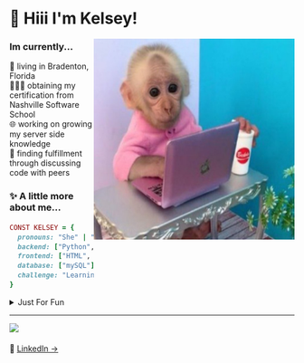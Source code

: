 <h1 align="left" id="macropower-title"> 🏁 Hiii I'm Kelsey!</h1>

<a href="kelsey-title">
  <img src="./B090F692-28E5-4A7D-9CF3-299F0F941D45.jpeg" alt="kelseylemmer" align="right" width="355" height="355"/>
</a>

### Im currently... <br>
🍊 living in Bradenton, Florida <br>
👩🏻‍💻 obtaining my certification from Nashville Software School <br>
🌐 working on growing my server side knowledge <br>
💞 finding fulfillment through discussing code with peers



### ✨ A little more about me...  

```ruby
CONST KELSEY = {
  pronouns: "She" | "Her",
  backend: ["Python", "Django"],
  frontend: ["HTML", "Javascript", "ReactJs", "CSS"],
  database: ["mySQL"],
  challenge: "Learning new skills every day!"
}
```

<details> 
<summary> Just For Fun </summary>
<div>
  <h2> I love: </h2> 
    <li> My pet chihuahua, Chris </li>
    <li> Reality TV </li>
    <li> Astrology </li>
    <li> Camping </li>
    <li> Breakfast food </li>
</div> 
</details>


---
<p align="left">
  <p>
  <a href="https://skillicons.dev">
    <img src="https://skillicons.dev/icons?i=javascript,html,css,react,python,django,mysql,sqlite,postman,git" />
  </a> <br><br>
  🔗 <a href="https://www.linkedin.com/in/kelsey-lemmer" target="_blank">LinkedIn → </a>

